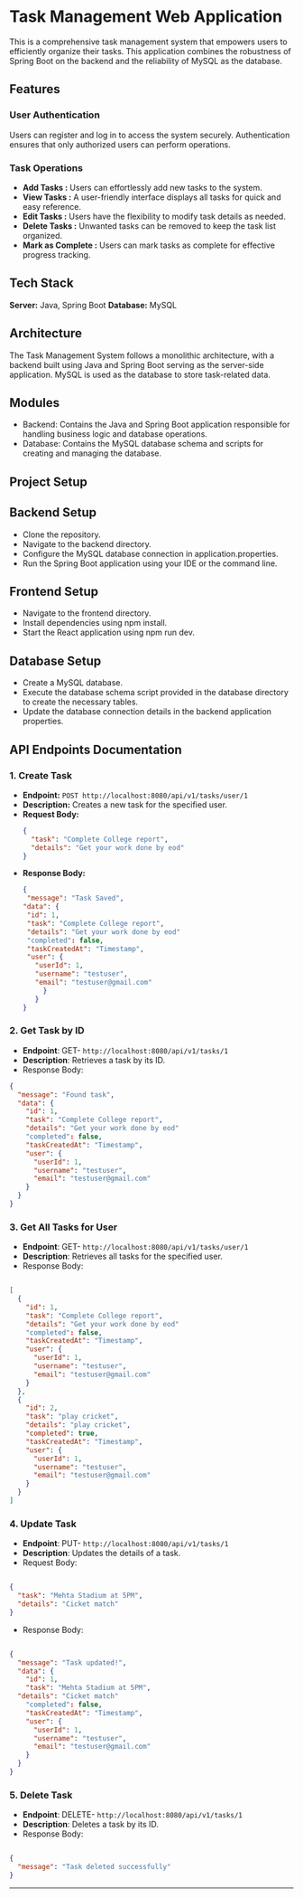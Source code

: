 # Task Management Web Application

This is a comprehensive task management system that empowers users to efficiently organize their tasks. This application combines the robustness of Spring Boot on the backend and the reliability of MySQL as the database.

## Features 
### User Authentication 
Users can register and log in to access the system securely.
Authentication ensures that only authorized users can perform operations.

### Task Operations 

- **Add Tasks :** Users can effortlessly add new tasks to the system.
- **View Tasks  :** A user-friendly interface displays all tasks for quick and easy reference.
- **Edit Tasks :** Users have the flexibility to modify task details as needed.
- **Delete Tasks  :** Unwanted tasks can be removed to keep the task list organized.
- **Mark as Complete :** Users can mark tasks as complete for effective progress tracking.


## Tech Stack 
**Server:** Java, Spring Boot
**Database:** MySQL

## Architecture
The Task Management System follows a monolithic architecture, with a backend built using Java and Spring Boot serving as the server-side application. MySQL is used as the database to store task-related data.

## Modules
- Backend: Contains the Java and Spring Boot application responsible for handling business logic and database operations.
- Database: Contains the MySQL database schema and scripts for creating and managing the database.

## Project Setup
## Backend Setup
- Clone the repository.
- Navigate to the backend directory.
- Configure the MySQL database connection in application.properties.
- Run the Spring Boot application using your IDE or the command line.
## Frontend Setup
- Navigate to the frontend directory.
- Install dependencies using npm install.
- Start the React application using npm run dev.
 ## Database Setup
- Create a MySQL database.
- Execute the database schema script provided in the database directory to create the necessary tables.
- Update the database connection details in the backend application properties.

## API Endpoints Documentation

### 1. Create Task

- **Endpoint:** `POST http://localhost:8080/api/v1/tasks/user/1`
- **Description:** Creates a new task for the specified user.
- **Request Body:**
  ```json
  {
    "task": "Complete College report",
    "details": "Get your work done by eod"
  }
 - **Response Body:**
   ```json
   {
    "message": "Task Saved",
   "data": {
    "id": 1,
    "task": "Complete College report",
    "details": "Get your work done by eod"
    "completed": false,
    "taskCreatedAt": "Timestamp",
    "user": {
      "userId": 1,
      "username": "testuser",
      "email": "testuser@gmail.com"
        }
      }
   }


### 2. Get Task by ID
- **Endpoint**: GET- `http://localhost:8080/api/v1/tasks/1`
- **Description**: Retrieves a task by its ID.
- Response Body:
```json
{
  "message": "Found task",
  "data": {
    "id": 1,
    "task": "Complete College report",
    "details": "Get your work done by eod"
    "completed": false,
    "taskCreatedAt": "Timestamp",
    "user": {
      "userId": 1,
      "username": "testuser",
      "email": "testuser@gmail.com"
    }
  }
}


```
### 3. Get All Tasks for User
- **Endpoint**: GET- `http://localhost:8080/api/v1/tasks/user/1`
- **Description**: Retrieves all tasks for the specified user.
- Response Body:
```json

[
  {
    "id": 1,
    "task": "Complete College report",
    "details": "Get your work done by eod"
    "completed": false,
    "taskCreatedAt": "Timestamp",
    "user": {
      "userId": 1,
      "username": "testuser",
      "email": "testuser@gmail.com"
    }
  },
  {
    "id": 2,
    "task": "play cricket",
    "details": "play cricket",
    "completed": true,
    "taskCreatedAt": "Timestamp",
    "user": {
      "userId": 1,
      "username": "testuser",
      "email": "testuser@gmail.com"
    }
  }
]

```
### 4. Update Task
- **Endpoint**: PUT- `http://localhost:8080/api/v1/tasks/1`
- **Description**: Updates the details of a task.
- Request Body:
```json

{
  "task": "Mehta Stadium at 5PM",
  "details": "Cicket match"
}
```
- Response Body:
```json

{
  "message": "Task updated!",
  "data": {
    "id": 1,
    "task": "Mehta Stadium at 5PM",
  "details": "Cicket match"
    "completed": false,
    "taskCreatedAt": "Timestamp",
    "user": {
      "userId": 1,
      "username": "testuser",
      "email": "testuser@gmail.com"
    }
  }
}

```

### 5. Delete Task
- **Endpoint**: DELETE- `http://localhost:8080/api/v1/tasks/1`
- **Description**: Deletes a task by its ID.
- Response Body:
```json

{
  "message": "Task deleted successfully"
}

```
---------------------------------------------------------------------------------------
